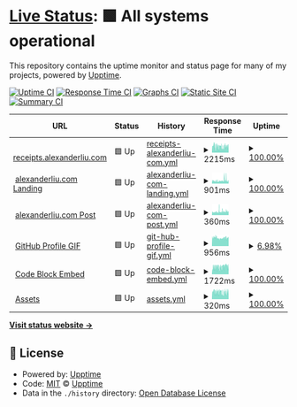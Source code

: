 # [Live Status](https://status.alexanderliu.com): <!--live status--> **🟩 All systems operational**

This repository contains the uptime monitor and status page for many of my projects, powered by [Upptime](https://github.com/upptime/upptime).

[![Uptime CI](https://github.com/alexanderl19/status/workflows/Uptime%20CI/badge.svg)](https://github.com/alexanderl19/status/actions?query=workflow%3A%22Uptime+CI%22)
[![Response Time CI](https://github.com/alexanderl19/status/workflows/Response%20Time%20CI/badge.svg)](https://github.com/alexanderl19/status/actions?query=workflow%3A%22Response+Time+CI%22)
[![Graphs CI](https://github.com/alexanderl19/status/workflows/Graphs%20CI/badge.svg)](https://github.com/alexanderl19/status/actions?query=workflow%3A%22Graphs+CI%22)
[![Static Site CI](https://github.com/alexanderl19/status/workflows/Static%20Site%20CI/badge.svg)](https://github.com/alexanderl19/status/actions?query=workflow%3A%22Static+Site+CI%22)
[![Summary CI](https://github.com/alexanderl19/status/workflows/Summary%20CI/badge.svg)](https://github.com/alexanderl19/status/actions?query=workflow%3A%22Summary+CI%22)

<!--start: status pages-->
<!-- This summary is generated by Upptime (https://github.com/upptime/upptime) -->
<!-- Do not edit this manually, your changes will be overwritten -->
<!-- prettier-ignore -->
| URL | Status | History | Response Time | Uptime |
| --- | ------ | ------- | ------------- | ------ |
| <img alt="" src="https://icons.duckduckgo.com/ip3/receipts.alexanderliu.com.ico" height="13"> [receipts.alexanderliu.com](https://receipts.alexanderliu.com/CGjE1JTKfPfqYjueoptkq) | 🟩 Up | [receipts-alexanderliu-com.yml](https://github.com/alexanderl19/status/commits/HEAD/history/receipts-alexanderliu-com.yml) | <details><summary><img alt="Response time graph" src="./graphs/receipts-alexanderliu-com/response-time-week.png" height="20"> 2215ms</summary><br><a href="https://status.alexanderliu.com/history/receipts-alexanderliu-com"><img alt="Response time 1010" src="https://img.shields.io/endpoint?url=https%3A%2F%2Fraw.githubusercontent.com%2Falexanderl19%2Fstatus%2FHEAD%2Fapi%2Freceipts-alexanderliu-com%2Fresponse-time.json"></a><br><a href="https://status.alexanderliu.com/history/receipts-alexanderliu-com"><img alt="24-hour response time 2562" src="https://img.shields.io/endpoint?url=https%3A%2F%2Fraw.githubusercontent.com%2Falexanderl19%2Fstatus%2FHEAD%2Fapi%2Freceipts-alexanderliu-com%2Fresponse-time-day.json"></a><br><a href="https://status.alexanderliu.com/history/receipts-alexanderliu-com"><img alt="7-day response time 2215" src="https://img.shields.io/endpoint?url=https%3A%2F%2Fraw.githubusercontent.com%2Falexanderl19%2Fstatus%2FHEAD%2Fapi%2Freceipts-alexanderliu-com%2Fresponse-time-week.json"></a><br><a href="https://status.alexanderliu.com/history/receipts-alexanderliu-com"><img alt="30-day response time 1950" src="https://img.shields.io/endpoint?url=https%3A%2F%2Fraw.githubusercontent.com%2Falexanderl19%2Fstatus%2FHEAD%2Fapi%2Freceipts-alexanderliu-com%2Fresponse-time-month.json"></a><br><a href="https://status.alexanderliu.com/history/receipts-alexanderliu-com"><img alt="1-year response time 1029" src="https://img.shields.io/endpoint?url=https%3A%2F%2Fraw.githubusercontent.com%2Falexanderl19%2Fstatus%2FHEAD%2Fapi%2Freceipts-alexanderliu-com%2Fresponse-time-year.json"></a></details> | <details><summary><a href="https://status.alexanderliu.com/history/receipts-alexanderliu-com">100.00%</a></summary><a href="https://status.alexanderliu.com/history/receipts-alexanderliu-com"><img alt="All-time uptime 99.80%" src="https://img.shields.io/endpoint?url=https%3A%2F%2Fraw.githubusercontent.com%2Falexanderl19%2Fstatus%2FHEAD%2Fapi%2Freceipts-alexanderliu-com%2Fuptime.json"></a><br><a href="https://status.alexanderliu.com/history/receipts-alexanderliu-com"><img alt="24-hour uptime 100.00%" src="https://img.shields.io/endpoint?url=https%3A%2F%2Fraw.githubusercontent.com%2Falexanderl19%2Fstatus%2FHEAD%2Fapi%2Freceipts-alexanderliu-com%2Fuptime-day.json"></a><br><a href="https://status.alexanderliu.com/history/receipts-alexanderliu-com"><img alt="7-day uptime 100.00%" src="https://img.shields.io/endpoint?url=https%3A%2F%2Fraw.githubusercontent.com%2Falexanderl19%2Fstatus%2FHEAD%2Fapi%2Freceipts-alexanderliu-com%2Fuptime-week.json"></a><br><a href="https://status.alexanderliu.com/history/receipts-alexanderliu-com"><img alt="30-day uptime 100.00%" src="https://img.shields.io/endpoint?url=https%3A%2F%2Fraw.githubusercontent.com%2Falexanderl19%2Fstatus%2FHEAD%2Fapi%2Freceipts-alexanderliu-com%2Fuptime-month.json"></a><br><a href="https://status.alexanderliu.com/history/receipts-alexanderliu-com"><img alt="1-year uptime 99.63%" src="https://img.shields.io/endpoint?url=https%3A%2F%2Fraw.githubusercontent.com%2Falexanderl19%2Fstatus%2FHEAD%2Fapi%2Freceipts-alexanderliu-com%2Fuptime-year.json"></a></details>
| <img alt="" src="https://icons.duckduckgo.com/ip3/alexanderliu.com.ico" height="13"> [alexanderliu.com Landing](https://alexanderliu.com) | 🟩 Up | [alexanderliu-com-landing.yml](https://github.com/alexanderl19/status/commits/HEAD/history/alexanderliu-com-landing.yml) | <details><summary><img alt="Response time graph" src="./graphs/alexanderliu-com-landing/response-time-week.png" height="20"> 901ms</summary><br><a href="https://status.alexanderliu.com/history/alexanderliu-com-landing"><img alt="Response time 647" src="https://img.shields.io/endpoint?url=https%3A%2F%2Fraw.githubusercontent.com%2Falexanderl19%2Fstatus%2FHEAD%2Fapi%2Falexanderliu-com-landing%2Fresponse-time.json"></a><br><a href="https://status.alexanderliu.com/history/alexanderliu-com-landing"><img alt="24-hour response time 818" src="https://img.shields.io/endpoint?url=https%3A%2F%2Fraw.githubusercontent.com%2Falexanderl19%2Fstatus%2FHEAD%2Fapi%2Falexanderliu-com-landing%2Fresponse-time-day.json"></a><br><a href="https://status.alexanderliu.com/history/alexanderliu-com-landing"><img alt="7-day response time 901" src="https://img.shields.io/endpoint?url=https%3A%2F%2Fraw.githubusercontent.com%2Falexanderl19%2Fstatus%2FHEAD%2Fapi%2Falexanderliu-com-landing%2Fresponse-time-week.json"></a><br><a href="https://status.alexanderliu.com/history/alexanderliu-com-landing"><img alt="30-day response time 1045" src="https://img.shields.io/endpoint?url=https%3A%2F%2Fraw.githubusercontent.com%2Falexanderl19%2Fstatus%2FHEAD%2Fapi%2Falexanderliu-com-landing%2Fresponse-time-month.json"></a><br><a href="https://status.alexanderliu.com/history/alexanderliu-com-landing"><img alt="1-year response time 656" src="https://img.shields.io/endpoint?url=https%3A%2F%2Fraw.githubusercontent.com%2Falexanderl19%2Fstatus%2FHEAD%2Fapi%2Falexanderliu-com-landing%2Fresponse-time-year.json"></a></details> | <details><summary><a href="https://status.alexanderliu.com/history/alexanderliu-com-landing">100.00%</a></summary><a href="https://status.alexanderliu.com/history/alexanderliu-com-landing"><img alt="All-time uptime 99.85%" src="https://img.shields.io/endpoint?url=https%3A%2F%2Fraw.githubusercontent.com%2Falexanderl19%2Fstatus%2FHEAD%2Fapi%2Falexanderliu-com-landing%2Fuptime.json"></a><br><a href="https://status.alexanderliu.com/history/alexanderliu-com-landing"><img alt="24-hour uptime 100.00%" src="https://img.shields.io/endpoint?url=https%3A%2F%2Fraw.githubusercontent.com%2Falexanderl19%2Fstatus%2FHEAD%2Fapi%2Falexanderliu-com-landing%2Fuptime-day.json"></a><br><a href="https://status.alexanderliu.com/history/alexanderliu-com-landing"><img alt="7-day uptime 100.00%" src="https://img.shields.io/endpoint?url=https%3A%2F%2Fraw.githubusercontent.com%2Falexanderl19%2Fstatus%2FHEAD%2Fapi%2Falexanderliu-com-landing%2Fuptime-week.json"></a><br><a href="https://status.alexanderliu.com/history/alexanderliu-com-landing"><img alt="30-day uptime 100.00%" src="https://img.shields.io/endpoint?url=https%3A%2F%2Fraw.githubusercontent.com%2Falexanderl19%2Fstatus%2FHEAD%2Fapi%2Falexanderliu-com-landing%2Fuptime-month.json"></a><br><a href="https://status.alexanderliu.com/history/alexanderliu-com-landing"><img alt="1-year uptime 99.73%" src="https://img.shields.io/endpoint?url=https%3A%2F%2Fraw.githubusercontent.com%2Falexanderl19%2Fstatus%2FHEAD%2Fapi%2Falexanderliu-com-landing%2Fuptime-year.json"></a></details>
| <img alt="" src="https://icons.duckduckgo.com/ip3/alexanderliu.com.ico" height="13"> [alexanderliu.com Post](https://alexanderliu.com/post/anchoring-power-strips-at-duke-s-innovation-co-lab) | 🟩 Up | [alexanderliu-com-post.yml](https://github.com/alexanderl19/status/commits/HEAD/history/alexanderliu-com-post.yml) | <details><summary><img alt="Response time graph" src="./graphs/alexanderliu-com-post/response-time-week.png" height="20"> 360ms</summary><br><a href="https://status.alexanderliu.com/history/alexanderliu-com-post"><img alt="Response time 418" src="https://img.shields.io/endpoint?url=https%3A%2F%2Fraw.githubusercontent.com%2Falexanderl19%2Fstatus%2FHEAD%2Fapi%2Falexanderliu-com-post%2Fresponse-time.json"></a><br><a href="https://status.alexanderliu.com/history/alexanderliu-com-post"><img alt="24-hour response time 359" src="https://img.shields.io/endpoint?url=https%3A%2F%2Fraw.githubusercontent.com%2Falexanderl19%2Fstatus%2FHEAD%2Fapi%2Falexanderliu-com-post%2Fresponse-time-day.json"></a><br><a href="https://status.alexanderliu.com/history/alexanderliu-com-post"><img alt="7-day response time 360" src="https://img.shields.io/endpoint?url=https%3A%2F%2Fraw.githubusercontent.com%2Falexanderl19%2Fstatus%2FHEAD%2Fapi%2Falexanderliu-com-post%2Fresponse-time-week.json"></a><br><a href="https://status.alexanderliu.com/history/alexanderliu-com-post"><img alt="30-day response time 343" src="https://img.shields.io/endpoint?url=https%3A%2F%2Fraw.githubusercontent.com%2Falexanderl19%2Fstatus%2FHEAD%2Fapi%2Falexanderliu-com-post%2Fresponse-time-month.json"></a><br><a href="https://status.alexanderliu.com/history/alexanderliu-com-post"><img alt="1-year response time 423" src="https://img.shields.io/endpoint?url=https%3A%2F%2Fraw.githubusercontent.com%2Falexanderl19%2Fstatus%2FHEAD%2Fapi%2Falexanderliu-com-post%2Fresponse-time-year.json"></a></details> | <details><summary><a href="https://status.alexanderliu.com/history/alexanderliu-com-post">100.00%</a></summary><a href="https://status.alexanderliu.com/history/alexanderliu-com-post"><img alt="All-time uptime 99.85%" src="https://img.shields.io/endpoint?url=https%3A%2F%2Fraw.githubusercontent.com%2Falexanderl19%2Fstatus%2FHEAD%2Fapi%2Falexanderliu-com-post%2Fuptime.json"></a><br><a href="https://status.alexanderliu.com/history/alexanderliu-com-post"><img alt="24-hour uptime 100.00%" src="https://img.shields.io/endpoint?url=https%3A%2F%2Fraw.githubusercontent.com%2Falexanderl19%2Fstatus%2FHEAD%2Fapi%2Falexanderliu-com-post%2Fuptime-day.json"></a><br><a href="https://status.alexanderliu.com/history/alexanderliu-com-post"><img alt="7-day uptime 100.00%" src="https://img.shields.io/endpoint?url=https%3A%2F%2Fraw.githubusercontent.com%2Falexanderl19%2Fstatus%2FHEAD%2Fapi%2Falexanderliu-com-post%2Fuptime-week.json"></a><br><a href="https://status.alexanderliu.com/history/alexanderliu-com-post"><img alt="30-day uptime 100.00%" src="https://img.shields.io/endpoint?url=https%3A%2F%2Fraw.githubusercontent.com%2Falexanderl19%2Fstatus%2FHEAD%2Fapi%2Falexanderliu-com-post%2Fuptime-month.json"></a><br><a href="https://status.alexanderliu.com/history/alexanderliu-com-post"><img alt="1-year uptime 99.73%" src="https://img.shields.io/endpoint?url=https%3A%2F%2Fraw.githubusercontent.com%2Falexanderl19%2Fstatus%2FHEAD%2Fapi%2Falexanderliu-com-post%2Fuptime-year.json"></a></details>
| <img alt="" src="https://icons.duckduckgo.com/ip3/alexanderliu.com.ico" height="13"> [GitHub Profile GIF](https://alexanderliu.com/api/internal/github-profile/gif) | 🟩 Up | [git-hub-profile-gif.yml](https://github.com/alexanderl19/status/commits/HEAD/history/git-hub-profile-gif.yml) | <details><summary><img alt="Response time graph" src="./graphs/git-hub-profile-gif/response-time-week.png" height="20"> 956ms</summary><br><a href="https://status.alexanderliu.com/history/git-hub-profile-gif"><img alt="Response time 813" src="https://img.shields.io/endpoint?url=https%3A%2F%2Fraw.githubusercontent.com%2Falexanderl19%2Fstatus%2FHEAD%2Fapi%2Fgit-hub-profile-gif%2Fresponse-time.json"></a><br><a href="https://status.alexanderliu.com/history/git-hub-profile-gif"><img alt="24-hour response time 1509" src="https://img.shields.io/endpoint?url=https%3A%2F%2Fraw.githubusercontent.com%2Falexanderl19%2Fstatus%2FHEAD%2Fapi%2Fgit-hub-profile-gif%2Fresponse-time-day.json"></a><br><a href="https://status.alexanderliu.com/history/git-hub-profile-gif"><img alt="7-day response time 956" src="https://img.shields.io/endpoint?url=https%3A%2F%2Fraw.githubusercontent.com%2Falexanderl19%2Fstatus%2FHEAD%2Fapi%2Fgit-hub-profile-gif%2Fresponse-time-week.json"></a><br><a href="https://status.alexanderliu.com/history/git-hub-profile-gif"><img alt="30-day response time 824" src="https://img.shields.io/endpoint?url=https%3A%2F%2Fraw.githubusercontent.com%2Falexanderl19%2Fstatus%2FHEAD%2Fapi%2Fgit-hub-profile-gif%2Fresponse-time-month.json"></a><br><a href="https://status.alexanderliu.com/history/git-hub-profile-gif"><img alt="1-year response time 820" src="https://img.shields.io/endpoint?url=https%3A%2F%2Fraw.githubusercontent.com%2Falexanderl19%2Fstatus%2FHEAD%2Fapi%2Fgit-hub-profile-gif%2Fresponse-time-year.json"></a></details> | <details><summary><a href="https://status.alexanderliu.com/history/git-hub-profile-gif">6.98%</a></summary><a href="https://status.alexanderliu.com/history/git-hub-profile-gif"><img alt="All-time uptime 81.85%" src="https://img.shields.io/endpoint?url=https%3A%2F%2Fraw.githubusercontent.com%2Falexanderl19%2Fstatus%2FHEAD%2Fapi%2Fgit-hub-profile-gif%2Fuptime.json"></a><br><a href="https://status.alexanderliu.com/history/git-hub-profile-gif"><img alt="24-hour uptime 48.89%" src="https://img.shields.io/endpoint?url=https%3A%2F%2Fraw.githubusercontent.com%2Falexanderl19%2Fstatus%2FHEAD%2Fapi%2Fgit-hub-profile-gif%2Fuptime-day.json"></a><br><a href="https://status.alexanderliu.com/history/git-hub-profile-gif"><img alt="7-day uptime 6.98%" src="https://img.shields.io/endpoint?url=https%3A%2F%2Fraw.githubusercontent.com%2Falexanderl19%2Fstatus%2FHEAD%2Fapi%2Fgit-hub-profile-gif%2Fuptime-week.json"></a><br><a href="https://status.alexanderliu.com/history/git-hub-profile-gif"><img alt="30-day uptime 0.00%" src="https://img.shields.io/endpoint?url=https%3A%2F%2Fraw.githubusercontent.com%2Falexanderl19%2Fstatus%2FHEAD%2Fapi%2Fgit-hub-profile-gif%2Fuptime-month.json"></a><br><a href="https://status.alexanderliu.com/history/git-hub-profile-gif"><img alt="1-year uptime 70.48%" src="https://img.shields.io/endpoint?url=https%3A%2F%2Fraw.githubusercontent.com%2Falexanderl19%2Fstatus%2FHEAD%2Fapi%2Fgit-hub-profile-gif%2Fuptime-year.json"></a></details>
| <img alt="" src="https://icons.duckduckgo.com/ip3/code-block-embed.alexanderliu.dev.ico" height="13"> [Code Block Embed](https://code-block-embed.alexanderliu.dev/embed?lines=0,1,11:2,3,4,5,6,7,8,9,10&code=https://raw.githubusercontent.com/alexanderl19/code-block-embed/main/src/app.html) | 🟩 Up | [code-block-embed.yml](https://github.com/alexanderl19/status/commits/HEAD/history/code-block-embed.yml) | <details><summary><img alt="Response time graph" src="./graphs/code-block-embed/response-time-week.png" height="20"> 1722ms</summary><br><a href="https://status.alexanderliu.com/history/code-block-embed"><img alt="Response time 1700" src="https://img.shields.io/endpoint?url=https%3A%2F%2Fraw.githubusercontent.com%2Falexanderl19%2Fstatus%2FHEAD%2Fapi%2Fcode-block-embed%2Fresponse-time.json"></a><br><a href="https://status.alexanderliu.com/history/code-block-embed"><img alt="24-hour response time 1803" src="https://img.shields.io/endpoint?url=https%3A%2F%2Fraw.githubusercontent.com%2Falexanderl19%2Fstatus%2FHEAD%2Fapi%2Fcode-block-embed%2Fresponse-time-day.json"></a><br><a href="https://status.alexanderliu.com/history/code-block-embed"><img alt="7-day response time 1722" src="https://img.shields.io/endpoint?url=https%3A%2F%2Fraw.githubusercontent.com%2Falexanderl19%2Fstatus%2FHEAD%2Fapi%2Fcode-block-embed%2Fresponse-time-week.json"></a><br><a href="https://status.alexanderliu.com/history/code-block-embed"><img alt="30-day response time 1753" src="https://img.shields.io/endpoint?url=https%3A%2F%2Fraw.githubusercontent.com%2Falexanderl19%2Fstatus%2FHEAD%2Fapi%2Fcode-block-embed%2Fresponse-time-month.json"></a><br><a href="https://status.alexanderliu.com/history/code-block-embed"><img alt="1-year response time 1758" src="https://img.shields.io/endpoint?url=https%3A%2F%2Fraw.githubusercontent.com%2Falexanderl19%2Fstatus%2FHEAD%2Fapi%2Fcode-block-embed%2Fresponse-time-year.json"></a></details> | <details><summary><a href="https://status.alexanderliu.com/history/code-block-embed">100.00%</a></summary><a href="https://status.alexanderliu.com/history/code-block-embed"><img alt="All-time uptime 99.83%" src="https://img.shields.io/endpoint?url=https%3A%2F%2Fraw.githubusercontent.com%2Falexanderl19%2Fstatus%2FHEAD%2Fapi%2Fcode-block-embed%2Fuptime.json"></a><br><a href="https://status.alexanderliu.com/history/code-block-embed"><img alt="24-hour uptime 100.00%" src="https://img.shields.io/endpoint?url=https%3A%2F%2Fraw.githubusercontent.com%2Falexanderl19%2Fstatus%2FHEAD%2Fapi%2Fcode-block-embed%2Fuptime-day.json"></a><br><a href="https://status.alexanderliu.com/history/code-block-embed"><img alt="7-day uptime 100.00%" src="https://img.shields.io/endpoint?url=https%3A%2F%2Fraw.githubusercontent.com%2Falexanderl19%2Fstatus%2FHEAD%2Fapi%2Fcode-block-embed%2Fuptime-week.json"></a><br><a href="https://status.alexanderliu.com/history/code-block-embed"><img alt="30-day uptime 100.00%" src="https://img.shields.io/endpoint?url=https%3A%2F%2Fraw.githubusercontent.com%2Falexanderl19%2Fstatus%2FHEAD%2Fapi%2Fcode-block-embed%2Fuptime-month.json"></a><br><a href="https://status.alexanderliu.com/history/code-block-embed"><img alt="1-year uptime 99.73%" src="https://img.shields.io/endpoint?url=https%3A%2F%2Fraw.githubusercontent.com%2Falexanderl19%2Fstatus%2FHEAD%2Fapi%2Fcode-block-embed%2Fuptime-year.json"></a></details>
| <img alt="" src="https://icons.duckduckgo.com/ip3/assets.alexanderliu.com.ico" height="13"> [Assets](https://assets.alexanderliu.com/assets) | 🟩 Up | [assets.yml](https://github.com/alexanderl19/status/commits/HEAD/history/assets.yml) | <details><summary><img alt="Response time graph" src="./graphs/assets/response-time-week.png" height="20"> 320ms</summary><br><a href="https://status.alexanderliu.com/history/assets"><img alt="Response time 383" src="https://img.shields.io/endpoint?url=https%3A%2F%2Fraw.githubusercontent.com%2Falexanderl19%2Fstatus%2FHEAD%2Fapi%2Fassets%2Fresponse-time.json"></a><br><a href="https://status.alexanderliu.com/history/assets"><img alt="24-hour response time 358" src="https://img.shields.io/endpoint?url=https%3A%2F%2Fraw.githubusercontent.com%2Falexanderl19%2Fstatus%2FHEAD%2Fapi%2Fassets%2Fresponse-time-day.json"></a><br><a href="https://status.alexanderliu.com/history/assets"><img alt="7-day response time 320" src="https://img.shields.io/endpoint?url=https%3A%2F%2Fraw.githubusercontent.com%2Falexanderl19%2Fstatus%2FHEAD%2Fapi%2Fassets%2Fresponse-time-week.json"></a><br><a href="https://status.alexanderliu.com/history/assets"><img alt="30-day response time 320" src="https://img.shields.io/endpoint?url=https%3A%2F%2Fraw.githubusercontent.com%2Falexanderl19%2Fstatus%2FHEAD%2Fapi%2Fassets%2Fresponse-time-month.json"></a><br><a href="https://status.alexanderliu.com/history/assets"><img alt="1-year response time 383" src="https://img.shields.io/endpoint?url=https%3A%2F%2Fraw.githubusercontent.com%2Falexanderl19%2Fstatus%2FHEAD%2Fapi%2Fassets%2Fresponse-time-year.json"></a></details> | <details><summary><a href="https://status.alexanderliu.com/history/assets">100.00%</a></summary><a href="https://status.alexanderliu.com/history/assets"><img alt="All-time uptime 98.87%" src="https://img.shields.io/endpoint?url=https%3A%2F%2Fraw.githubusercontent.com%2Falexanderl19%2Fstatus%2FHEAD%2Fapi%2Fassets%2Fuptime.json"></a><br><a href="https://status.alexanderliu.com/history/assets"><img alt="24-hour uptime 100.00%" src="https://img.shields.io/endpoint?url=https%3A%2F%2Fraw.githubusercontent.com%2Falexanderl19%2Fstatus%2FHEAD%2Fapi%2Fassets%2Fuptime-day.json"></a><br><a href="https://status.alexanderliu.com/history/assets"><img alt="7-day uptime 100.00%" src="https://img.shields.io/endpoint?url=https%3A%2F%2Fraw.githubusercontent.com%2Falexanderl19%2Fstatus%2FHEAD%2Fapi%2Fassets%2Fuptime-week.json"></a><br><a href="https://status.alexanderliu.com/history/assets"><img alt="30-day uptime 95.68%" src="https://img.shields.io/endpoint?url=https%3A%2F%2Fraw.githubusercontent.com%2Falexanderl19%2Fstatus%2FHEAD%2Fapi%2Fassets%2Fuptime-month.json"></a><br><a href="https://status.alexanderliu.com/history/assets"><img alt="1-year uptime 98.87%" src="https://img.shields.io/endpoint?url=https%3A%2F%2Fraw.githubusercontent.com%2Falexanderl19%2Fstatus%2FHEAD%2Fapi%2Fassets%2Fuptime-year.json"></a></details>

<!--end: status pages-->

[**Visit status website →**](https://status.alexanderliu.com)

## 📄 License

- Powered by: [Upptime](https://github.com/upptime/upptime)
- Code: [MIT](./LICENSE) © [Upptime](https://upptime.js.org)
- Data in the `./history` directory: [Open Database License](https://opendatacommons.org/licenses/odbl/1-0/)

